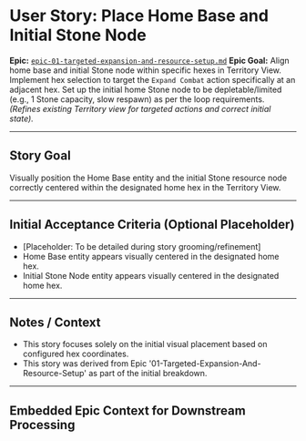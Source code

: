 # User Story: Place Home Base and Initial Stone Node

**Epic:** [`epic-01-targeted-expansion-and-resource-setup.md`](epic-01-targeted-expansion-and-resource-setup.md)
**Epic Goal:** Align home base and initial Stone node within specific hexes in Territory View. Implement hex selection to target the `Expand Combat` action specifically at an adjacent hex. Set up the initial home Stone node to be depletable/limited (e.g., 1 Stone capacity, slow respawn) as per the loop requirements. *(Refines existing Territory view for targeted actions and correct initial state).*

---

## Story Goal

Visually position the Home Base entity and the initial Stone resource node correctly centered within the designated home hex in the Territory View.

---

## Initial Acceptance Criteria (Optional Placeholder)

*   [Placeholder: To be detailed during story grooming/refinement]
*   Home Base entity appears visually centered in the designated home hex.
*   Initial Stone Node entity appears visually centered in the designated home hex.

---

## Notes / Context

*   This story focuses solely on the initial visual placement based on configured hex coordinates.
*   This story was derived from Epic '01-Targeted-Expansion-And-Resource-Setup' as part of the initial breakdown.

---

## Embedded Epic Context for Downstream Processing

<!-- ROO CONTEXT - DO NOT MODIFY MANUALLY -->
<!--
Epic Path: epic-01-targeted-expansion-and-resource-setup.md
Epic Title: 01-Targeted-Expansion-And-Resource-Setup
Epic Goal Summary: Align home base and initial Stone node within specific hexes in Territory View. Implement hex selection to target the `Expand Combat` action specifically at an adjacent hex. Set up the initial home Stone node to be depletable/limited (e.g., 1 Stone capacity, slow respawn) as per the loop requirements. *(Refines existing Territory view for targeted actions and correct initial state).*
Project Context (if available in Epic):
  Project Title: project-01-establish-core-feedback-loop
  Project Goal: Implement the minimum viable gameplay loop connecting the core views: Gather Stone in Territory View, initiate Expand Combat, earn persistent Coins from Combat success (e.g., clearing Wave 1), spend Coins in a minimal Management View to unlock basic Stone-to-Pebble crafting, use crafted Pebbles to conquer the first Hex (e.g., clear Wave 10), and have the conquered Hex reveal a better/new Stone node.
-->